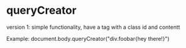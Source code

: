 queryCreator
============
version 1:
simple functionality, have a tag with a class id and contentt

Example: document.body.queryCreator("div.foobar{hey there!}")
